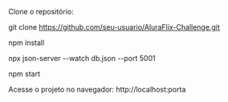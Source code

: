 Clone o repositório:

git clone https://github.com/seu-usuario/AluraFlix-Challenge.git

npm install

npx json-server --watch db.json --port 5001

npm start

Acesse o projeto no navegador: http://localhost:porta
